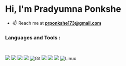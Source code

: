 <h1 align="left">Hi, I'm Pradyumna Ponkshe </h1> 

- 📫 Reach me at  **prponkshe173@gmail.com** <br/>

<h3 align="left">Languages and Tools :</h3><br/>
<p align="left"> 


<img src="https://img.shields.io/badge/C-00599C?style=for-the-badge&logo=c&logoColor=white"/>
<img src="https://img.shields.io/badge/C%2B%2B-00599C?style=for-the-badge&logo=c%2B%2B&logoColor=white"/>
<img src="https://img.shields.io/badge/rust-%23000000.svg?style=for-the-badge&logo=rust&logoColor=white"/>
  
  
<img src="https://img.shields.io/badge/NeoVim-%2357A143.svg?&style=for-the-badge&logo=neovim&logoColor=white"/>
  
  
<img alt="Git" src="https://img.shields.io/badge/git-%23F05033.svg?style=for-the-badge&logo=git&logoColor=white"/>
<img src="https://img.shields.io/badge/mdBook-000000?style=for-the-badge&logo=markdown&logoColor=white"/>
<img src="https://img.shields.io/badge/mdBook-000000?style=for-the-badge&logo=mdbook&logoColor=white"/>

  
<img src="https://img.shields.io/badge/ROS2-22314E?style=for-the-badge&logo=ros&logoColor=white"/>
<img alt="Linux" src="https://img.shields.io/badge/Linux-FCC624?style=for-the-badge&logo=linux&logoColor=black">
<br />
<br />
  </a>
</div>
